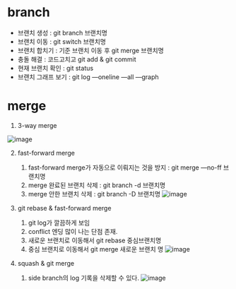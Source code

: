 # branch

- 브랜치 생성 : git branch 브랜치명
- 브랜치 이동 : git switch 브랜치명
- 브랜치 합치기 : 기준 브랜치 이동 후 git merge 브랜치명
- 충돌 해결 : 코드고치고 git add & git commit
- 현재 브랜치 확인 : git status
- 브랜치 그래프 보기 : git log —oneline —all —graph

# merge

1. 3-way merge

![image](https://github.com/NAINSOO/SSAFY11th-Gwangju04-WebStudy/assets/68545724/c478231f-5000-43d6-adff-4cc18b3ca925)

2. fast-forward merge
    1. fast-forward merge가 자동으로 이뤄지는 것을 방지 : git merge —no-ff 브랜치명
    2. merge 완료된 브랜치 삭제 : git branch -d 브랜치명
    3. merge 안한 브랜치 삭제 : git branch -D 브랜치명
![image](https://github.com/NAINSOO/SSAFY11th-Gwangju04-WebStudy/assets/68545724/98686251-9505-43b9-8047-ececcbb0df85)

3. git rebase & fast-forward merge 
    1. git log가 깔끔하게 보임
    2. conflict 엔딩 많이 나는 단점 존재.
    3. 새로운 브랜치로 이동해서 git rebase 중심브랜치명
    4. 중심 브랜치로 이동해서 git merge 새로운 브랜치 명
![image](https://github.com/NAINSOO/SSAFY11th-Gwangju04-WebStudy/assets/68545724/2fbda888-f2f3-45e7-a22a-17eb755c3689)


4. squash & git merge
    1. side branch의 log 기록을 삭제할 수 있다.
![image](https://github.com/NAINSOO/SSAFY11th-Gwangju04-WebStudy/assets/68545724/d842de29-dcb3-4b16-b66a-b88414df5e8b)

